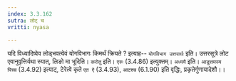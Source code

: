 ```yaml
---
index: 3.3.162
sutra: लोट् च
vritti: nyasa

---
```

यदि विध्यादिष्वेव लोड्भवत्येवं योगविभागः किमर्थं क्रियते ? इत्याह-- `योगविभाग उत्तरार्थः` इति। उत्तरसूत्रे लोट एवानुवृत्तिर्यथा स्यात्, लिङो मा भूदिति। `करोतु` इति। `एरुः` (3.4.86) इत्युक्तम्। `अध्ययै` इति। `आडुत्तमस्य पिच्च` (3.4.92) इत्याट्, टेरेत्वे कृते `एत ऐ` (3.4.93), `आटश्च` (6.1.90) इति वृद्धिः, प्रकृतेर्गुणायादेशौ।।